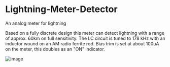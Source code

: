 # Lightning-Meter-Detector
An analog meter for lightning

Based on a fully discrete design this meter can detect lightning with a range of approx. 60km on full sensitivity.
The LC circuit is tuned to 178 kHz with an inductor wound on an AM radio ferrite rod.
Bias trim is set at about 100uA on the meter, this doubles as an "ON" indicator.

![image](https://github.com/electronsjourney/Lightning-Meter-Detector/assets/12830206/3215eed1-4a46-4a75-9b88-472dbddb8d9c)
